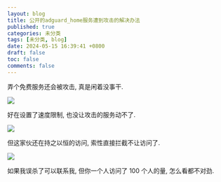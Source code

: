 ```yaml
---
layout: blog
title: 公开的adguard_home服务遭到攻击的解决办法
published: true
categories: 未分类
tags: [未分类, blog]
date: 2024-05-15 16:39:41 +0800
draft: false
toc: false
comments: false
---
```


弄个免费服务还会被攻击, 真是闲着没事干.

![](https://s2.loli.net/2024/05/15/x3hX6qWR2k8VPTA.png)

好在设置了速度限制, 也没让攻击的服务动不了.

![](https://s2.loli.net/2024/05/15/Yloig6dkc9LCDGt.png)

但这家伙还在持之以恒的访问, 索性直接拦截不让访问了.

![](https://s2.loli.net/2024/05/15/7Bp24Ab1qZzuFCy.png)

如果我误杀了可以联系我, 但你一个人访问了 100 个人的量, 怎么看都不对劲.
